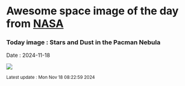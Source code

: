 
# Awesome space image of the day from [NASA](https://api.nasa.gov/)

### Today image : Stars and Dust in the Pacman Nebula
Date : 2024-11-18

![](https://apod.nasa.gov/apod/image/2411/BokMan_Loro_960.jpg)

<small>Latest update : Mon Nov 18 08:22:59 2024</small>
        